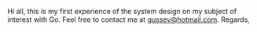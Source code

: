 Hi all,
this is my first experience of the system design on my subject of interest with Go. Feel free to contact me at gussev@hotmail.com.
Regards,
